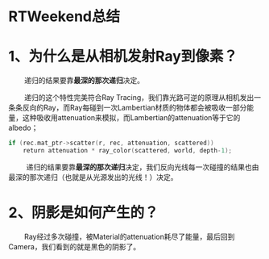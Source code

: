 # RTWeekend总结

# 1、为什么是从相机发射Ray到像素？

        递归的结果要靠**最深的那次递归**决定。

        递归的这个特性完美符合Ray Tracing，我们靠光路可逆的原理从相机发出一条条反向的Ray，而Ray每碰到一次Lambertian材质的物体都会被吸收一部分能量，这种吸收用attenuation来模拟，而Lambertian的attenuation等于它的albedo；

```cpp
if (rec.mat_ptr->scatter(r, rec, attenuation, scattered))
    return attenuation * ray_color(scattered, world, depth-1);
```

         递归的结果要靠**最深的那次递归**决定，我们反向光线每一次碰撞的结果也由最深的那次递归（也就是从光源发出的光线！）决定。

# 2、阴影是如何产生的？

        Ray经过多次碰撞，被Material的attenuation耗尽了能量，最后回到Camera，我们看到的就是黑色的阴影了。
